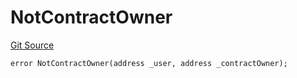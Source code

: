# NotContractOwner
[Git Source](https://github.com/thrackle-io/tron/blob/02db7a0f302d98149458dfe5cd5a62ffb6f478a7/src/client/token/handler/diamond/HandlerDiamondLib.sol)


```solidity
error NotContractOwner(address _user, address _contractOwner);
```

